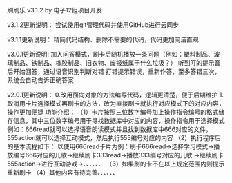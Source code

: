 刷刷乐 v3.1.2
by 电子12组项目开发


v3.1.2更新说明：
尝试使用git管理代码并使用GitHub进行云同步


v3.1.1更新说明：
    精简代码结构、删除不需要的代码，代码更加简洁直观


v3.0.1更新说明:
    加入问答模式，刷卡后随机播放一条问题（例如：塑料制品、玻璃制品、铁制品、橡胶制品、旧衣物、废报纸属于什么垃圾？）
    听到叮的提示音后开始回答，通过语音识别判断对错
    打错提示错误，重新作答，至多答错三次，系统会自动告诉正确答案


v2.0.1更新说明：
0.改用面向对象的方法编写代码，逻辑更清楚，便于后期维护
1.取消用卡片选择模式再刷卡的方法，改为直接刷卡就执行对应模式下的对应内容，操作更加便捷
功能介绍：
    （1）卡片按照三位数字编号加上操作指令编号的格式储存信息，其中三位数字编号用于寻找数据库中对应的内容，操作指令用于选择模式
        例如：666read就可以选择语音朗读模式并且找到数据库中666对应的文件，555action就可以选择互动模式，然后执行555编号对应的内容
    （2）执行程序后的基本流程如下：
        以使用666read卡片为例：刷卡666read->选择学习模式->播放编号666对应的儿歌->继续刷卡333read->播放333编号对应的儿歌
        ->继续刷卡555action->进行互动游戏->、、、、、、
    （3）如果刷的卡不在以上规定范围内则提示重新刷卡
    （4）其他内容有待完善、、、、、、
